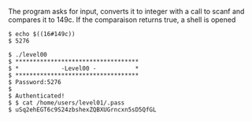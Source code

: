 The program asks for input, converts it to integer with a call to scanf and compares it to 149c. If the comparaison returns true, a shell is opened

	$ echo $((16#149c))
	$ 5276

	$ ./level00  
	$ ***********************************
	$ *            -Level00 -           *
	$ ***********************************
	$ Password:5276
	$
	$ Authenticated!
	$ $ cat /home/users/level01/.pass
	$ uSq2ehEGT6c9S24zbshexZQBXUGrncxn5sD5QfGL
